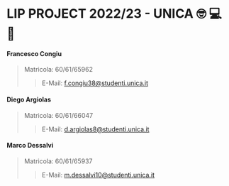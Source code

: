 # LIP PROJECT 2022/23 - UNICA :nerd_face: :computer: :book:

#### Francesco Congiu
> Matricola: 60/61/65962
>
>> E-Mail: f.congiu38@studenti.unica.it


#### Diego Argiolas
> Matricola: 60/61/66047
>
>> E-Mail: d.argiolas8@studenti.unica.it


#### Marco Dessalvi
> Matricola: 60/61/65937
>
>> E-Mail: m.dessalvi10@studenti.unica.it
